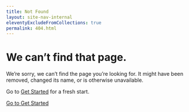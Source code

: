 ```yaml
---
title: Not Found
layout: site-nav-internal
eleventyExcludeFromCollections: true
permalink: 404.html
---
```


<div class="error-display">
  <div class="container-fluid">
    <div class="row justify-content-center">
      <div class="col-lg-8 col-12">
        <div class="card">
          <div class="card-body">
            <div class="row">
              <div class="col-10 mx-auto">
                <h1 class="h2 text-primary text-center">
                  We can’t find that page.
                </h1>
                <p>We’re sorry, we can’t find the page you’re looking for. It might have been removed, changed its name, or
                  is otherwise unavailable.</p>
                <p>Go to <a href="/get-started/">Get Started</a> for a fresh start.</p>
                <div class="text-center">
                  <a href="/get-started/" class="btn btn-primary">Go to Get Started</a>
                </div>
              </div>
            </div>
          </div>
        </div>
      </div>
    </div>
  </div>
</div>
